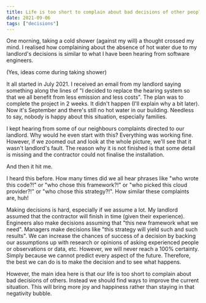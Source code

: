 ```yaml
---
title: Life is too short to complain about bad decisions of other people
date: 2021-09-06
tags: ["decisions"]
---
```

One morning, taking a cold shower (against my will) a thought crossed my mind. I realised how complaining about the absence of hot water due to my landlord's decisions is similar to what I have been hearing from software engineers.

(Yes, ideas come during taking shower)

It all started in July 2021. I received an email from my landlord saying something along the lines of "I decided to replace the hearing system so that we all benefit from less emission and less costs". The plan was to complete the project in 2 weeks. It didn't happen (I'll explain why a bit later). Now it's September and there's still no hot water in our building. Needless to say, nobody is happy about this situation, especially families.

I kept hearing from some of our neighbours complaints directed to our landlord. Why would he even start with this? Everything was working fine. However, if we zoomed out and look at the whole picture, we'll see that it wasn't landlord's fault. The reason why it is not finished is that some detail is missing and the contractor could not finalise the installation.

And then it hit me.

I heard this before. How many times did we all hear phrases like "who wrote this code?!" or "who chose this framework?!" or "who picked this cloud provider?!" or "who chose this strategy?!". How similar these complaints are, huh!

Making decisions is hard, especially if we assume a lot. My landlord assumed that the contractor will finish in time (given their experience). Engineers also make decisions assuming that "this new framework what we need". Managers make decisions like "this strategy will yield such and such results". We can increase the chances of success of a decision by backing our assumptions up with research or opinions of asking experienced people or observations or data, etc. However, we will never reach a 100% certainty. Simply because we cannot predict every aspect of the future. Therefore, the best we can do is to make the decision and to see what happens.

However, the main idea here is that our life is too short to complain about bad decisions of others. Instead we should find ways to improve the current situation. This will bring more joy and happiness rather than staying in that negativity bubble.